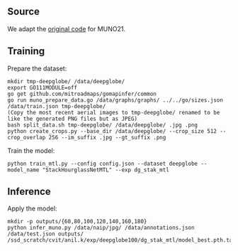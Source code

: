 Source
------

We adapt the [original code](https://github.com/anilbatra2185/road_connectivity) for MUNO21.


Training
--------

Prepare the dataset:

	mkdir tmp-deepglobe/ /data/deepglobe/
	export GO111MODULE=off
	go get github.com/mitroadmaps/gomapinfer/common
	go run muno_prepare_data.go /data/graphs/graphs/ ../../go/sizes.json /data/train.json tmp-deepglobe/
	(Copy the most recent aerial images to tmp-deepglobe/ renamed to be like the generated PNG files but as JPEG)
	bash split_data.sh tmp-deepglobe/ /data/deepglobe/ .jpg .png
	python create_crops.py --base_dir /data/deepglobe/ --crop_size 512 --crop_overlap 256 --im_suffix .jpg --gt_suffix .png

Train the model:

	python train_mtl.py --config config.json --dataset deepglobe --model_name "StackHourglassNetMTL" --exp dg_stak_mtl


Inference
---------

Apply the model:

	mkdir -p outputs/{60,80,100,120,140,160,180}
	python infer_muno.py /data/naip/jpg/ /data/annotations.json /data/test.json outputs/ /ssd_scratch/cvit/anil.k/exp/deepglobe100/dg_stak_mtl/model_best.pth.tar
